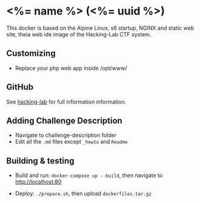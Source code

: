# <%= name %> (<%= uuid %>)
This docker is based on the Alpine Linux, s6 startup, NGINX and static web site, theia web ide image of the Hacking-Lab CTF system.  

## Customizing
- Replace your php web app inside /opt/www/

## GitHub
See [hacking-lab](https://github.com/Hacking-Lab/alpine-nginx-with-theia-web-ide) for full information information.

## Adding Challenge Description
- Navigate to challenge-description folder
- Edit all the `.md` files except `_howto` and `Readme` 

## Building & testing
- Build and run: `docker-compose up --build`, then navigate to [http://localhost:80](http://localhost:80)

- Deploy: `./prepare.sh`, then upload `dockerfiles.tar.gz`